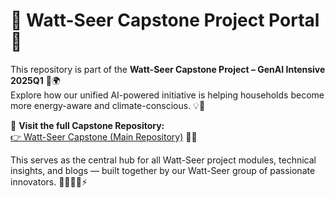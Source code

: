 # 🌟 Watt-Seer Capstone Project Portal 🚀

This repository is part of the **Watt-Seer Capstone Project – GenAI Intensive 2025Q1** 🧠🌍  
Explore how our unified AI-powered initiative is helping households become more energy-aware and climate-conscious. 💡🌱

🔗 **Visit the full Capstone Repository:**  
[👉 Watt-Seer Capstone (Main Repository)](https://github.com/suresh-srinivas/Watt-Seer-Blog-Gen-AI-Intensive-Course-Capstone-2025Q1) 📘✨

This serves as the central hub for all Watt-Seer project modules, technical insights, and blogs — built together by our Watt-Seer group of passionate innovators. 👩‍💻👨‍💻⚡
